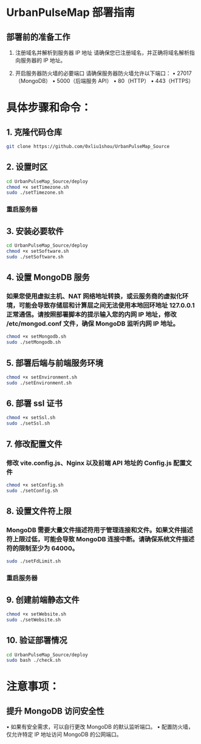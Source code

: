 # UrbanPulseMap 部署指南
## 部署前的准备工作

1.	注册域名并解析到服务器 IP 地址
请确保您已注册域名，并正确将域名解析指向服务器的 IP 地址。

2.	开启服务器防火墙的必要端口
请确保服务器防火墙允许以下端口：
•	27017（MongoDB）
•	5000（后端服务 API）
•	80（HTTP）
•	443（HTTPS）

# 具体步骤和命令：
## 1. 克隆代码仓库

```bash
git clone https://github.com/0xliu1shou/UrbanPulseMap_Source
```

## 2. 设置时区
```bash
cd UrbanPulseMap_Source/deploy
chmod +x setTimezone.sh
sudo ./setTimezone.sh
```
### 重启服务器

##  3. 安装必要软件
```bash
cd UrbanPulseMap_Source/deploy
chmod +x setSoftware.sh
sudo ./setSoftware.sh
```
## 4. 设置 MongoDB 服务
### 如果您使用虚拟主机、NAT 网络地址转换，或云服务商的虚拟化环境，可能会导致存储层和计算层之间无法使用本地回环地址 127.0.0.1 正常通信。请按照部署脚本的提示输入您的内网 IP 地址，修改 /etc/mongod.conf 文件，确保 MongoDB 监听内网 IP 地址。
```bash
chmod +x setMongodb.sh
sudo ./setMongodb.sh
```
## 5. 部署后端与前端服务环境
```bash
chmod +x setEnvironment.sh
sudo ./setEnvironment.sh
```

## 6. 部署 ssl 证书
```bash
chmod +x setSsl.sh
sudo ./setSsl.sh
```

## 7. 修改配置文件
### 修改 vite.config.js、Nginx 以及前端 API 地址的 Config.js 配置文件
```bash
chmod +x setConfig.sh
sudo ./setConfig.sh
```

## 8. 设置文件符上限
### MongoDB 需要大量文件描述符用于管理连接和文件。如果文件描述符上限过低，可能会导致 MongoDB 连接中断。请确保系统文件描述符的限制至少为 64000。
```bash
sudo ./setFdLimit.sh
```
### 重启服务器

## 9. 创建前端静态文件
```bash
chmod +x setWebsite.sh
sudo ./setWebsite.sh
```

## 10. 验证部署情况
```bash
cd UrbanPulseMap_Source/deploy
sudo bash ./check.sh
```

# 注意事项：
## 提升 MongoDB 访问安全性
•	如果有安全需求，可以自行更改 MongoDB 的默认监听端口。
•	配置防火墙，仅允许特定 IP 地址访问 MongoDB 的公网端口。

